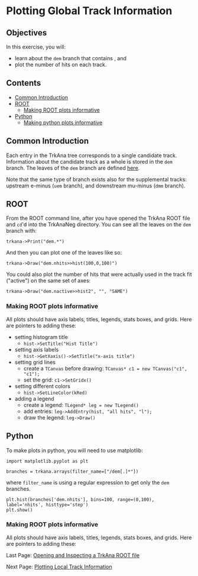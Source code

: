 # Plotting Global Track Information

## Objectives

In this exercise, you will:

* learn about the ```dem``` branch that contains , and
* plot the number of hits on each track.

## Contents

* [Common Introduction](#Common-Introduction)
* [ROOT](#ROOT)
    * [Making ROOT plots informative](#Making-ROOT-plots-informative)
* [Python](#Python)
    * [Making python plots informative](#Making-python-plots-informative)

## Common Introduction

Each entry in the TrkAna tree corresponds to a single candidate track. Information about the candidate track as a whole is stored in the ```dem``` branch. The leaves of the ```dem``` branch are defined [here](https://github.com/Mu2e/TrkAna/blob/v04_00_00/inc/TrkInfo.hh#L57).

Note that the same type of branch exists also for the supplemental tracks: upstream e-minus (```uem``` branch), and downstream mu-minus (```dmm``` branch).

## ROOT

From the ROOT command line, after you have opened the TrkAna ROOT file and ```cd```'d into the TrkAnaNeg directory. You can see all the leaves on the ```dem``` branch with:

```
trkana->Print("dem.*")
```

And then you can plot one of the leaves like so:

```
trkana->Draw("dem.nhits>>hist(100,0,100)")
```

You could also plot the number of hits that were actually used in the track fit ("active") on the same set of axes:

```
trkana->Draw("dem.nactive>>hist2", "", "SAME")
```

### Making ROOT plots informative

All plots should have axis labels, titles, legends, stats boxes, and grids. Here are pointers to adding these:

* setting histogram title
    * ```hist->SetTitle("Hist Title")```
* setting axis labels
    * ```hist->GetXaxis()->SetTitle("x-axis title")```
* setting grid lines
    * create a ```TCanvas``` before drawing: ```TCanvas* c1 = new TCanvas("c1", "c1");```
    * set the grid: ```c1->SetGridx()```
* setting different colors
    * ```hist->SetLineColor(kRed)```
* adding a legend
    * create a legend: ```TLegend* leg = new TLegend()```
    * add entries: ```leg->AddEntry(hist, "all hits", "l");```
    * draw the legend: ```leg->Draw()```


## Python
To make plots in python, you will need to use matplotlib:

```
import matplotlib.pyplot as plt
```



```
branches = trkana.arrays(filter_name=["/dem[.]*"])
```

where ```filter_name``` is using a regular expression to get only the ```dem``` branches.

```
plt.hist(branches['dem.nhits'], bins=100, range=(0,100), label='nhits', histtype='step')
plt.show()
```

### Making ROOT plots informative

All plots should have axis labels, titles, legends, stats boxes, and grids. Here are pointers to adding these:


Last Page: [Opening and Inspecting a TrkAna ROOT file](opening.md)

Next Page: [Plotting Local Track Information](reco-mom.md)
